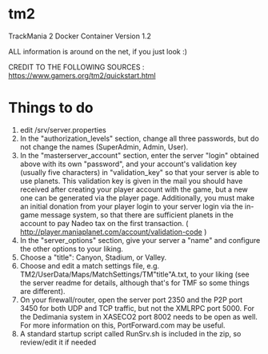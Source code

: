 # tm2
TrackMania 2 Docker Container
Version 1.2

ALL information is around on the net, if you just look :)

CREDIT TO THE FOLLOWING SOURCES :
https://www.gamers.org/tm2/quickstart.html

# Things to do

1. edit /srv/server.properties
2. In the "authorization_levels" section, change all three passwords, but do not change the names (SuperAdmin, Admin, User).
3. In the "masterserver_account" section, enter the server "login" obtained above with its own "password", and your account's validation key (usually five characters) in "validation_key" so that your server is able to use planets. This validation key is given in the mail you should have received after creating your player account with the game, but a new one can be generated via the player page. Additionally, you must make an initial donation from your player login to your server login via the in-game message system, so that there are sufficient planets in the account to pay Nadeo tax on the first transaction. ( http://player.maniaplanet.com/account/validation-code )
4. In the "server_options" section, give your server a "name" and configure the other options to your liking.
5. Choose a "title": Canyon, Stadium, or Valley.
6. Choose and edit a match settings file, e.g. TM2/UserData/Maps/MatchSettings/TM"title"A.txt, to your liking (see the server readme for details, although that's for TMF so some things are different).
7. On your firewall/router, open the server port 2350 and the P2P port 3450 for both UDP and TCP traffic, but not the XMLRPC port 5000. For the Dedimania system in XASECO2 port 8002 needs to be open as well. For more information on this, PortForward.com may be useful.
8. A standard startup script called RunSrv.sh is included in the zip, so review/edit it if needed